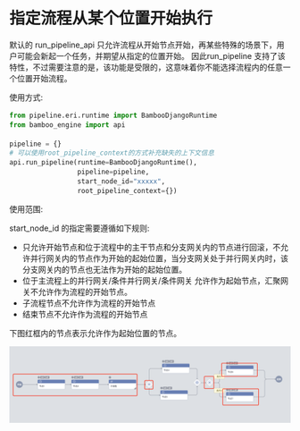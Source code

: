 # 指定流程从某个位置开始执行

默认的 run_pipeline_api 只允许流程从开始节点开始，再某些特殊的场景下，用户可能会新起一个任务，并期望从指定的位置开始。
因此run_pipeline 支持了该特性，不过需要注意的是，该功能是受限的，这意味着你不能选择流程内的任意一个位置开始流程。

使用方式:

```python
from pipeline.eri.runtime import BambooDjangoRuntime
from bamboo_engine import api

pipeline = {}
# 可以使用root_pipeline_context的方式补充缺失的上下文信息
api.run_pipeline(runtime=BambooDjangoRuntime(),
                 pipeline=pipeline, 
                 start_node_id="xxxxx", 
                 root_pipeline_context={})
```

使用范围:

start_node_id 的指定需要遵循如下规则:

- 只允许开始节点和位于流程中的主干节点和分支网关内的节点进行回滚，不允许并行网关内的节点作为开始的起始位置，当分支网关处于并行网关内时，该分支网关内的节点也无法作为开始的起始位置。
- 位于主流程上的并行网关/条件并行网关/条件网关 允许作为起始节点，汇聚网关不允许作为流程的开始节点。
- 子流程节点不允许作为流程的开始节点
- 结束节点不允许作为流程的开始节点

下图红框内的节点表示允许作为起始位置的节点。

![run_pipeline.png](..%2Fassets%2Fimg%2Fstart_the_pipeline_at_the_specified_location%2Frun_pipeline.png)